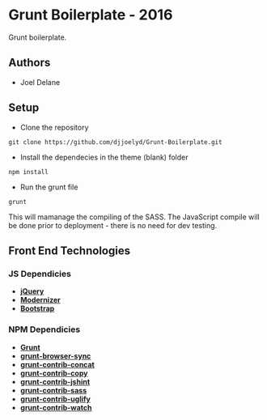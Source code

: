 # Grunt Boilerplate - 2016 #

Grunt boilerplate.

## Authors ##

* Joel Delane

## Setup ##

* Clone the repository

```
git clone https://github.com/djjoelyd/Grunt-Boilerplate.git
```

* Install the dependecies in the theme (blank) folder

```
npm install
```

* Run the grunt file

```
grunt
```

This will mamanage the compiling of the SASS. The JavaScript compile will be done prior to deployment - there is no need for dev testing.

## Front End Technologies ##

### JS Dependicies ###

- [**jQuery**](https://code.jquery.com/)
- [**Modernizer**](https://modernizr.com/)
- [**Bootstrap**](https://getbootstrap.com/)

### NPM Dependicies ###
- [**Grunt**](http://gruntjs.com)
- [**grunt-browser-sync**](https://www.npmjs.com/package/grunt-browser-sync)
- [**grunt-contrib-concat**](https://github.com/gruntjs/grunt-contrib-concat)
- [**grunt-contrib-copy**](https://github.com/gruntjs/grunt-contrib-copy)
- [**grunt-contrib-jshint**](https://github.com/gruntjs/grunt-contrib-jshint)
- [**grunt-contrib-sass**](https://github.com/gruntjs/grunt-contrib-sass)
- [**grunt-contrib-uglify**](https://github.com/gruntjs/grunt-contrib-uglify)
- [**grunt-contrib-watch**](https://github.com/gruntjs/grunt-contrib-watch)